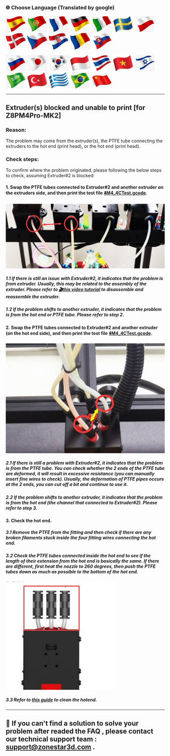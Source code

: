 ### :globe_with_meridians: Choose Language (Translated by google)
[![](../../lanpic/ES.png)](https://github-com.translate.goog/ZONESTAR3D/Z8P/tree/main/Z8P_FAQ/Issue_extruder_blocked?_x_tr_sl=en&_x_tr_tl=es)
[![](../../lanpic/PT.png)](https://github-com.translate.goog/ZONESTAR3D/Z8P/tree/main/Z8P_FAQ/Issue_extruder_blocked?_x_tr_sl=en&_x_tr_tl=pt)
[![](../../lanpic/FR.png)](https://github-com.translate.goog/ZONESTAR3D/Z8P/tree/main/Z8P_FAQ/Issue_extruder_blocked?_x_tr_sl=en&_x_tr_tl=fr)
[![](../../lanpic/DE.png)](https://github-com.translate.goog/ZONESTAR3D/Z8P/tree/main/Z8P_FAQ/Issue_extruder_blocked?_x_tr_sl=en&_x_tr_tl=de)
[![](../../lanpic/IT.png)](https://github-com.translate.goog/ZONESTAR3D/Z8P/tree/main/Z8P_FAQ/Issue_extruder_blocked?_x_tr_sl=en&_x_tr_tl=it)
[![](../../lanpic/SW.png)](https://github-com.translate.goog/ZONESTAR3D/Z8P/tree/main/Z8P_FAQ/Issue_extruder_blocked?_x_tr_sl=en&_x_tr_tl=sv)
[![](../../lanpic/PL.png)](https://github-com.translate.goog/ZONESTAR3D/Z8P/tree/main/Z8P_FAQ/Issue_extruder_blocked?_x_tr_sl=en&_x_tr_tl=pl)
[![](../../lanpic/DK.png)](https://github-com.translate.goog/ZONESTAR3D/Z8P/tree/main/Z8P_FAQ/Issue_extruder_blocked?_x_tr_sl=en&_x_tr_tl=da)
[![](../../lanpic/CZ.png)](https://github-com.translate.goog/ZONESTAR3D/Z8P/tree/main/Z8P_FAQ/Issue_extruder_blocked?_x_tr_sl=en&_x_tr_tl=cs)
[![](../../lanpic/HR.png)](https://github-com.translate.goog/ZONESTAR3D/Z8P/tree/main/Z8P_FAQ/Issue_extruder_blocked?_x_tr_sl=en&_x_tr_tl=hr)
[![](../../lanpic/RO.png)](https://github-com.translate.goog/ZONESTAR3D/Z8P/tree/main/Z8P_FAQ/Issue_extruder_blocked?_x_tr_sl=en&_x_tr_tl=ro)
[![](../../lanpic/SK.png)](https://github-com.translate.goog/ZONESTAR3D/Z8P/tree/main/Z8P_FAQ/Issue_extruder_blocked?_x_tr_sl=en&_x_tr_tl=sk)

[![](../../lanpic/RU.png)](https://github-com.translate.goog/ZONESTAR3D/Z8P/tree/main/Z8P_FAQ/Issue_extruder_blocked?_x_tr_sl=en&_x_tr_tl=ru)
[![](../../lanpic/JP.png)](https://github-com.translate.goog/ZONESTAR3D/Z8P/tree/main/Z8P_FAQ/Issue_extruder_blocked?_x_tr_sl=en&_x_tr_tl=ja)
[![](../../lanpic/KR.png)](https://github-com.translate.goog/ZONESTAR3D/Z8P/tree/main/Z8P_FAQ/Issue_extruder_blocked?_x_tr_sl=en&_x_tr_tl=ko)
[![](../../lanpic/ID.png)](https://github-com.translate.goog/ZONESTAR3D/Z8P/tree/main/Z8P_FAQ/Issue_extruder_blocked?_x_tr_sl=en&_x_tr_tl=id)
[![](../../lanpic/TH.png)](https://github-com.translate.goog/ZONESTAR3D/Z8P/tree/main/Z8P_FAQ/Issue_extruder_blocked?_x_tr_sl=en&_x_tr_tl=th)
[![](../../lanpic/VN.png)](https://github-com.translate.goog/ZONESTAR3D/Z8P/tree/main/Z8P_FAQ/Issue_extruder_blocked?_x_tr_sl=en&_x_tr_tl=vi)
[![](../../lanpic/IL.png)](https://github-com.translate.goog/ZONESTAR3D/Z8P/tree/main/Z8P_FAQ/Issue_extruder_blocked?_x_tr_sl=en&_x_tr_tl=iw)
[![](../../lanpic/SA.png)](https://github-com.translate.goog/ZONESTAR3D/Z8P/tree/main/Z8P_FAQ/Issue_extruder_blocked?_x_tr_sl=en&_x_tr_tl=ar)
[![](../../lanpic/TR.png)](https://github-com.translate.goog/ZONESTAR3D/Z8P/tree/main/Z8P_FAQ/Issue_extruder_blocked?_x_tr_sl=en&_x_tr_tl=tr)
[![](../../lanpic/GR.png)](https://github-com.translate.goog/ZONESTAR3D/Z8P/tree/main/Z8P_FAQ/Issue_extruder_blocked?_x_tr_sl=en&_x_tr_tl=el)
[![](../../lanpic/BR.png)](https://github-com.translate.goog/ZONESTAR3D/Z8P/tree/main/Z8P_FAQ/Issue_extruder_blocked?_x_tr_sl=en&_x_tr_tl=pt)
[![](../../lanpic/CN.png)](https://github-com.translate.goog/ZONESTAR3D/Z8P/tree/main/Z8P_FAQ/Issue_extruder_blocked?_x_tr_sl=en&_x_tr_tl=zh-CN)

-----
## Extruder(s) blocked and unable to print [for Z8PM4Pro-MK2]
### Reason:
The problem may come from the extruder(s), the PTFE tube connecting the extruders to the hot end (print head), or the hot end (print head). 
### Check steps:
To confirm where the problem originated, please following the below steps to check, assuming Extruder#2 is blocked:
#### 1. Swap the PTFE tubes connected to Extruder#2 and another extruder on the extruders side, and then print the test file [:arrow_down:M4_4CTest.gcode](https://github.com/ZONESTAR3D/Z8P/blob/main/Z8P-MK2/3-TestGcode/M4_4CTest.zip).    
![](./1.jpg)
##### 1.1 If there is still an issue with Extruder#2, it indicates that the problem is from extruder. Usually, this may be related to the assembly of the extruder. Please refer to [:clapper:this video tutorial](https://youtu.be/Bo478rUPcxo) to disassemble and reassemble the extruder.    
##### 1.2 If the problem shifts to another extruder, it indicates that the problem is from the hot end or PTFE tube. Please refer to step 2.    

#### 2. Swap the PTFE tubes connected to Extruder#2 and another extruder (on the hot end side), and then print the test file  [:arrow_down:M4_4CTest.gcode](https://github.com/ZONESTAR3D/Z8P/blob/main/Z8P-MK2/3-TestGcode/M4_4CTest.zip).    
![](./2.jpg)
##### 2.1 If there is still a problem with Extruder#2, it indicates that the problem is from the PTFE tube. You can check whether the 2 ends of the PTFE tube are deformed, it will result in excessive resistance (you can manually insert fine wires to check). Usually, the deformation of PTFE pipes occurs at the 2 ends, you can cut off a bit and continue to use it.    
##### 2.2 If the problem shifts to another extruder, it indicates that the problem is from the hot end (the channel that connected to Extruder#2). Please refer to step 3.    

#### 3. Check the hot end.
##### 3.1 Remove the PTFE from the fitting and then check if there are any broken filaments stuck inside the four fitting wires connecting the hot end.
##### 3.2 Check the PTFE tubes connected inside the hot end to see if the length of their extension from the hot end is basically the same. If there are different, first heat the nozzle to 260 degrees, then push the PTFE tubes down as much as possible to the bottom of the hot end.
![](./3.jpg)
##### 3.3 Refer to [this guide](../Issue_mix_color_hotend_clogged/Clean_clogged_M4V6.md) to clean the hotend.

--------
## :email: If you can't find a solution to solve your problem after readed the FAQ , please contact our technical support team : support@zonestar3d.com .